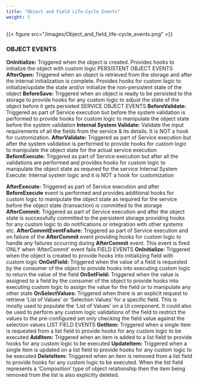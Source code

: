 ```yaml
---
title: "Object and Field Life-Cycle Events"
weight: 5
---
```


{{< figure src="/images/Object_and_field_life-cycle_events.png" >}}

### OBJECT EVENTS
**OnInitialize:** Triggered when the object is created. Provides hooks to initialize the object with 
custom logic
PERSISTENT OBJECT EVENTS
**AfterOpen:** Triggered when an object is retrieved from the storage and after the internal 
initialization is complete. Provides hooks for custom logic to initialize/update the state 
and/or initialize the non-persistent state of the object
**BeforeSave:** Triggered when an object is ready to be persisted to the storage to provide hooks 
for any custom logic to adjust the state of the object before it gets persisted
SERVICE OBJECT EVENTS
**BeforeValidate:** Triggered as part of Service execution but before the system validation is 
performed to provide hooks for custom logic to manipulate the object state before the 
system validation
**Internal System Validate:** Validate the input requirements of all the fields from the service & its 
details. It is NOT a hook for customization.
**AfterValidate:** Triggered as part of Service execution but after the system validation is 
performed to provide hooks for custom logic to manipulate the object state for the actual 
service execution
**BeforeExecute:** Triggered as part of Service execution but after all the validations are 
performed and provides hooks for custom logic to manipulate the object state as required 
for the service
Internal System Execute: Internal system logic and it is NOT a hook for customization

**AfterExecute:** Triggered as part of Service execution and after 
**BeforeExecute** event is performed and provides additional hooks for custom logic to manipulate the object state as 
required for the service before the object state (transaction) is committed to the storage
**AfterCommit:** Triggered as part of Service execution and after the object state is successfully 
committed to the persistent storage providing hooks for any custom logic to do notifications 
or integration with other systems etc.
**AfterCommitEventFailure:** Triggered as part of Service execution and on failure of the 
**AfterCommit** event providing hooks for custom logic to handle any failures occurring during 
**AfterCommit** event. This event is fired ONLY when ‘AfterCommit’ event fails
FIELD EVENTS
**OnInitialize:** Triggered when the object is created to provide hooks into initializing field with 
custom logic
**OnGetField:** Triggered when the value of a field is requested by the consumer of the object to 
provide hooks into executing custom logic to return the value of the field
**OnSetField:** Triggered when the value is assigned to a field by the consumer of the object to 
provide hooks into executing custom logic to assign the value for the field or to manipulate 
any other state
**OnSelectValues:** Triggered when there is an explicit request to retrieve ‘List of Values’ or 
‘Selection Values’ for a specific field. This is mostly used to populate the ‘List of Values’ on a 
UI component. It could also be used to perform any custom logic validations of the field to 
restrict the values to the pre-configured set only checking the field value against the 
selection values
LIST FIELD EVENTS
**GetItem:** Triggered when a single item is requested from a list field to provide hooks for any 
custom logic to be executed
**AddItem:** Triggered when an item is added to a list field to provide hooks for any custom logic 
to be executed
**UpdateItem:** Triggered when a single item is updated on a list field to provide hooks for any 
custom logic to be executed
**DeleteItem:** Triggered when an item is removed from a list field to provide hooks for any 
custom logic to be executed. When the list field represents a ‘Composition’ type of object 
relationship then the item being removed from the list is also explicitly deleted.
